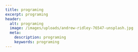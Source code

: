 ```yaml
---
title: programing
excerpt: programing
header:
  alt: programing
  image: /images/uploads/andrew-ridley-76547-unsplash.jpg
  meta:
    description: programing
    keywords: programing
---
```



